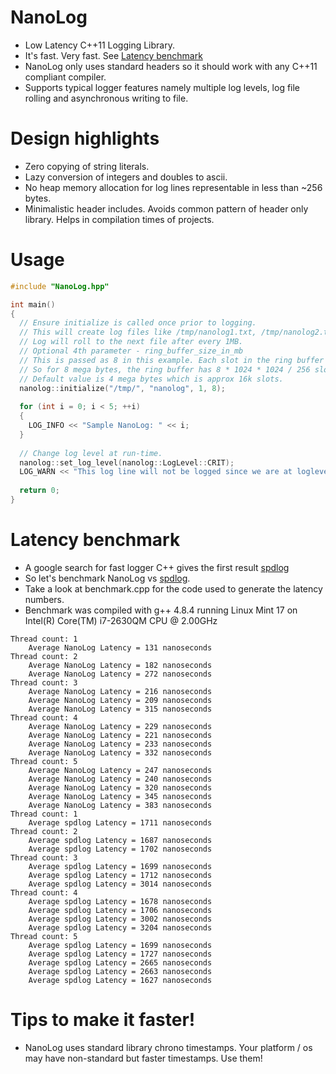 # NanoLog
* Low Latency C++11 Logging Library. 
* It's fast. Very fast. See [Latency benchmark](#latency-benchmark)
* NanoLog only uses standard headers so it should work with any C++11 compliant compiler.
* Supports typical logger features namely multiple log levels, log file rolling and asynchronous writing to file.

# Design highlights
* Zero copying of string literals.
* Lazy conversion of integers and doubles to ascii. 
* No heap memory allocation for log lines representable in less than ~256 bytes.
* Minimalistic header includes. Avoids common pattern of header only library. Helps in compilation times of projects.

# Usage
```c++
#include "NanoLog.hpp"

int main()
{
  // Ensure initialize is called once prior to logging.
  // This will create log files like /tmp/nanolog1.txt, /tmp/nanolog2.txt etc.
  // Log will roll to the next file after every 1MB.
  // Optional 4th parameter - ring_buffer_size_in_mb
  // This is passed as 8 in this example. Each slot in the ring buffer is 256 bytes.
  // So for 8 mega bytes, the ring buffer has 8 * 1024 * 1024 / 256 slots.
  // Default value is 4 mega bytes which is approx 16k slots.
  nanolog::initialize("/tmp/", "nanolog", 1, 8);
  
  for (int i = 0; i < 5; ++i)
  {
    LOG_INFO << "Sample NanoLog: " << i;
  }
  
  // Change log level at run-time.
  nanolog::set_log_level(nanolog::LogLevel::CRIT);
  LOG_WARN << "This log line will not be logged since we are at loglevel = CRIT";
  
  return 0;
}
```
# Latency benchmark
* A google search for fast logger C++ gives the first result [spdlog](https://github.com/gabime/spdlog)
* So let's benchmark NanoLog vs [spdlog](https://github.com/gabime/spdlog).
* Take a look at benchmark.cpp for the code used to generate the latency numbers.
* Benchmark was compiled with g++ 4.8.4 running Linux Mint 17 on Intel(R) Core(TM) i7-2630QM CPU @ 2.00GHz
```
Thread count: 1
	Average NanoLog Latency = 131 nanoseconds
Thread count: 2
	Average NanoLog Latency = 182 nanoseconds
	Average NanoLog Latency = 272 nanoseconds
Thread count: 3
	Average NanoLog Latency = 216 nanoseconds
	Average NanoLog Latency = 209 nanoseconds
	Average NanoLog Latency = 315 nanoseconds
Thread count: 4
	Average NanoLog Latency = 229 nanoseconds
	Average NanoLog Latency = 221 nanoseconds
	Average NanoLog Latency = 233 nanoseconds
	Average NanoLog Latency = 332 nanoseconds
Thread count: 5
	Average NanoLog Latency = 247 nanoseconds
	Average NanoLog Latency = 240 nanoseconds
	Average NanoLog Latency = 320 nanoseconds
	Average NanoLog Latency = 345 nanoseconds
	Average NanoLog Latency = 383 nanoseconds
Thread count: 1
	Average spdlog Latency = 1711 nanoseconds
Thread count: 2
	Average spdlog Latency = 1687 nanoseconds
	Average spdlog Latency = 1702 nanoseconds
Thread count: 3
	Average spdlog Latency = 1699 nanoseconds
	Average spdlog Latency = 1712 nanoseconds
	Average spdlog Latency = 3014 nanoseconds
Thread count: 4
	Average spdlog Latency = 1678 nanoseconds
	Average spdlog Latency = 1706 nanoseconds
	Average spdlog Latency = 3002 nanoseconds
	Average spdlog Latency = 3204 nanoseconds
Thread count: 5
	Average spdlog Latency = 1699 nanoseconds
	Average spdlog Latency = 1727 nanoseconds
	Average spdlog Latency = 2665 nanoseconds
	Average spdlog Latency = 2663 nanoseconds
	Average spdlog Latency = 1627 nanoseconds
```

# Tips to make it faster!
* NanoLog uses standard library chrono timestamps. Your platform / os may have non-standard but faster timestamps. Use them!
